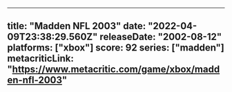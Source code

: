 
---
title: "Madden NFL 2003"
date: "2022-04-09T23:38:29.560Z"
releaseDate: "2002-08-12"
platforms: ["xbox"]
score: 92
series: ["madden"]
metacriticLink: "https://www.metacritic.com/game/xbox/madden-nfl-2003"
---
